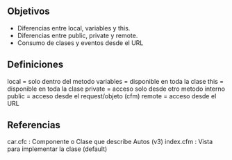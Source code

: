Objetivos
-------------
* Diferencias entre local, variables y this.
* Diferencias entre public, private y remote.
* Consumo de clases y eventos desde el URL

Definiciones
-------------
local = solo dentro del metodo 
variables = disponible en toda la clase 
this = disponible en toda la clase 
private = acceso solo desde otro metodo interno 
public = acceso desde el request/objeto (cfm)
remote = acceso desde el URL

Referencias
-----------
car.cfc : Componente o Clase que describe Autos (v3)
index.cfm : Vista para implementar la clase (default)